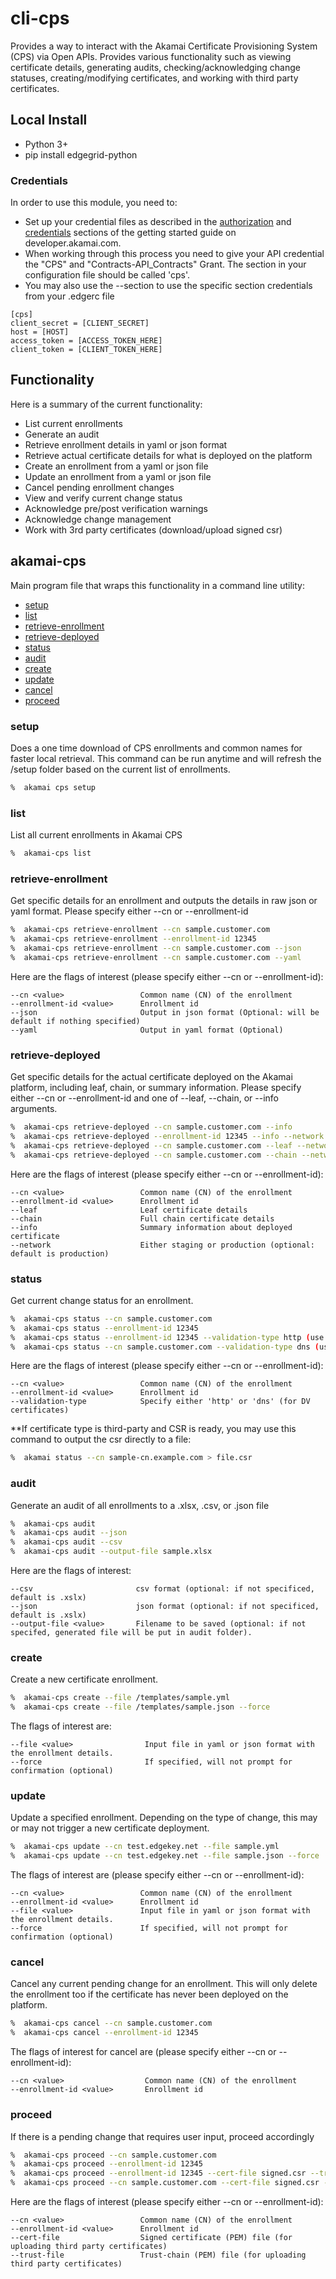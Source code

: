 # cli-cps
Provides a way to interact with the Akamai Certificate Provisioning System (CPS) via Open APIs. Provides various functionality such as viewing certificate details, generating audits, checking/acknowledging change statuses, creating/modifying certificates, and working with third party certificates.

## Local Install
* Python 3+
* pip install edgegrid-python

### Credentials
In order to use this module, you need to:
* Set up your credential files as described in the [authorization](https://developer.akamai.com/introduction/Prov_Creds.html) and [credentials](https://developer.akamai.com/introduction/Conf_Client.html) sections of the getting started guide on developer.akamai.com.  
* When working through this process you need to give your API credential the "CPS" and "Contracts-API_Contracts" Grant.  The section in your configuration file should be called 'cps'. 
* You may also use the --section <name> to use the specific section credentials from your .edgerc file
```
[cps]
client_secret = [CLIENT_SECRET]
host = [HOST]
access_token = [ACCESS_TOKEN_HERE]
client_token = [CLIENT_TOKEN_HERE]
```


## Functionality
Here is a summary of the current functionality:
* List current enrollments
* Generate an audit
* Retrieve enrollment details in yaml or json format
* Retrieve actual certificate details for what is deployed on the platform
* Create an enrollment from a yaml or json file
* Update an enrollment from a yaml or json file
* Cancel pending enrollment changes
* View and verify current change status
* Acknowledge pre/post verification warnings
* Acknowledge change management
* Work with 3rd party certificates (download/upload signed csr)

## akamai-cps
Main program file that wraps this functionality in a command line utility:
* [setup](#setup)
* [list](#list)
* [retrieve-enrollment](#retrieve-enrollment)
* [retrieve-deployed](#retrieve-deployed)
* [status](#status)
* [audit](#audit)
* [create](#create)
* [update](#update)
* [cancel](#cancel)
* [proceed](#proceed)


### setup
Does a one time download of CPS enrollments and common names for faster local retrieval. This command can be run anytime and will refresh the /setup folder based on the current list of enrollments.

```bash
%  akamai cps setup
```

### list
List all current enrollments in Akamai CPS

```bash
%  akamai-cps list
```

### retrieve-enrollment
Get specific details for an enrollment and outputs the details in raw json or yaml format. Please specify either --cn or --enrollment-id

```bash
%  akamai-cps retrieve-enrollment --cn sample.customer.com
%  akamai-cps retrieve-enrollment --enrollment-id 12345
%  akamai-cps retrieve-enrollment --cn sample.customer.com --json
%  akamai-cps retrieve-enrollment --cn sample.customer.com --yaml
```

Here are the flags of interest (please specify either --cn or --enrollment-id):

```
--cn <value>                 Common name (CN) of the enrollment
--enrollment-id <value>      Enrollment id 
--json                       Output in json format (Optional: will be default if nothing specified)
--yaml                       Output in yaml format (Optional)

```

### retrieve-deployed
Get specific details for the actual certificate deployed on the Akamai platform, including leaf, chain, or summary information. Please specify either --cn or --enrollment-id and one of --leaf, --chain, or --info arguments.

```bash
%  akamai-cps retrieve-deployed --cn sample.customer.com --info
%  akamai-cps retrieve-deployed --enrollment-id 12345 --info --network staging
%  akamai-cps retrieve-deployed --cn sample.customer.com --leaf --network production
%  akamai-cps retrieve-deployed --cn sample.customer.com --chain --network staging
```

Here are the flags of interest (please specify either --cn or --enrollment-id):

```
--cn <value>                 Common name (CN) of the enrollment
--enrollment-id <value>      Enrollment id 
--leaf                       Leaf certificate details
--chain                      Full chain certificate details
--info                       Summary information about deployed certificate
--network                    Either staging or production (optional: default is production)
```


### status
Get current change status for an enrollment.

```bash
%  akamai-cps status --cn sample.customer.com
%  akamai-cps status --enrollment-id 12345
%  akamai-cps status --enrollment-id 12345 --validation-type http (use if certificate type is DV)
%  akamai-cps status --cn sample.customer.com --validation-type dns (use is certificate type is DV)
```

Here are the flags of interest (please specify either --cn or --enrollment-id):

```
--cn <value>                 Common name (CN) of the enrollment
--enrollment-id <value>      Enrollment id 
--validation-type            Specify either 'http' or 'dns' (for DV certificates)
```

**If certificate type is third-party and CSR is ready, you may use this command to output the csr directly to a file:
```bash
%  akamai status --cn sample-cn.example.com > file.csr
```

### audit
Generate an audit of all enrollments to a .xlsx, .csv, or .json file

```bash
%  akamai-cps audit
%  akamai-cps audit --json
%  akamai-cps audit --csv
%  akamai-cps audit --output-file sample.xlsx
```

Here are the flags of interest:

```
--csv                       csv format (optional: if not specificed, default is .xslx)
--json                      json format (optional: if not specificed, default is .xslx)  
--output-file <value>       Filename to be saved (optional: if not specifed, generated file will be put in audit folder). 
```


### create
Create a new certificate enrollment.

```bash
%  akamai-cps create --file /templates/sample.yml
%  akamai-cps create --file /templates/sample.json --force
```

The flags of interest are:

```
--file <value>                Input file in yaml or json format with the enrollment details.
--force                       If specified, will not prompt for confirmation (optional)
```

### update
Update a specified enrollment.  Depending on the type of change, this may or may not trigger a new certificate deployment.

```bash
%  akamai-cps update --cn test.edgekey.net --file sample.yml
%  akamai-cps update --cn test.edgekey.net --file sample.json --force
```

The flags of interest are (please specify either --cn or --enrollment-id):

```
--cn <value>                 Common name (CN) of the enrollment
--enrollment-id <value>      Enrollment id 
--file <value>               Input file in yaml or json format with the enrollment details.
--force                      If specified, will not prompt for confirmation (optional)
```


### cancel
Cancel any current pending change for an enrollment.  This will only delete the enrollment too if the certificate has never been deployed on the platform.

```bash
%  akamai-cps cancel --cn sample.customer.com
%  akamai-cps cancel --enrollment-id 12345
```

The flags of interest for cancel are (please specify either --cn or --enrollment-id):

```
--cn <value>                  Common name (CN) of the enrollment
--enrollment-id <value>       Enrollment id 
```

### proceed
If there is a pending change that requires user input, proceed accordingly

```bash
%  akamai-cps proceed --cn sample.customer.com
%  akamai-cps proceed --enrollment-id 12345
%  akamai-cps proceed --enrollment-id 12345 --cert-file signed.csr --trust-file ca.crt (use if third party certificate and ready to upload signed csr)
%  akamai-cps proceed --cn sample.customer.com --cert-file signed.csr --trust-file ca.crt (use if third party certifcate and ready to upload signed csr)
```

Here are the flags of interest (please specify either --cn or --enrollment-id):

```
--cn <value>                 Common name (CN) of the enrollment
--enrollment-id <value>      Enrollment id 
--cert-file                  Signed certificate (PEM) file (for uploading third party certificates)
--trust-file                 Trust-chain (PEM) file (for uploading third party certificates)
```
